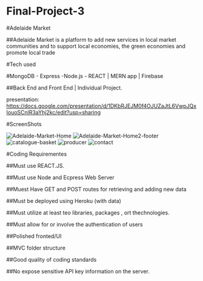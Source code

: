 # Final-Project-3
#Adelaide Market


##Adelaide Market is a platform to add new services in local market communities and to  support local economies, the green economies and promote local trade

#Tech used

#MongoDB - Express -Node.js - REACT  | MERN app | Firebase 

##Back End and Front End | Individual Project. 

presentation: https://docs.google.com/presentation/d/1DKbRJEJM0f4OJUZaJtL6VwpJQxIouoSCnlR3aYhj2kc/edit?usp=sharing


 
#ScreenShots
 
![Adelaide-Market-Home](https://user-images.githubusercontent.com/60838509/90091315-2d51ea80-dd65-11ea-8a08-0e2369a2f490.PNG)
![Adelaide-Market-Home2-footer](https://user-images.githubusercontent.com/60838509/90091436-8588ec80-dd65-11ea-93e0-0863e6f19289.PNG)
![catalogue-basket](https://user-images.githubusercontent.com/60838509/90091442-8a4da080-dd65-11ea-9716-cd977a4159f2.PNG)
![producer](https://user-images.githubusercontent.com/60838509/90091448-90438180-dd65-11ea-939e-8630587ad27c.PNG)
![contact](https://user-images.githubusercontent.com/60838509/90091459-96396280-dd65-11ea-8151-46b62644a26b.PNG)



#Coding Requirementes

##Must use REACT.JS.

##Must use Node and Ecpress Web Server

##Muest Have GET and POST routes for retrieving and adding new data

##Must be deployed using Heroku (with data)

##Must utilize at least teo libraries, packages , ort thechnologies.

##Must allow for or involve the authentication of users 

##Polished fronted/UI

##MVC folder structure

##Good quality of coding standards

##No expose sensitive API key information on the server. 

